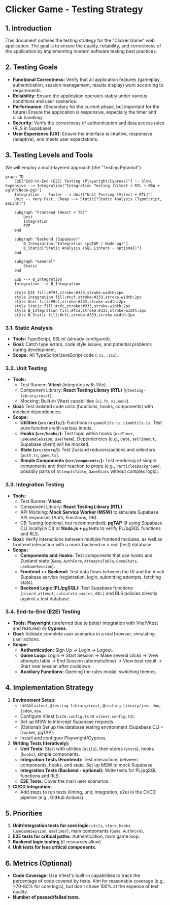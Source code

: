 # Clicker Game - Testing Strategy

## 1. Introduction

This document outlines the testing strategy for the "Clicker Game" web application. The goal is to ensure the quality, reliability, and correctness of the application by implementing modern software testing best practices.

## 2. Testing Goals

*   **Functional Correctness:** Verify that all application features (gameplay, authentication, session management, results display) work according to requirements.
*   **Reliability:** Ensure the application operates stably under various conditions and user scenarios.
*   **Performance:** (Secondary for the current phase, but important for the future) Ensure the application is responsive, especially the timer and click handling.
*   **Security:** Verify the correctness of authentication and data access rules (RLS in Supabase).
*   **User Experience (UX):** Ensure the interface is intuitive, responsive (adaptive), and meets user expectations.

## 3. Testing Levels and Tools

We will employ a multi-layered approach (the "Testing Pyramid"):

```mermaid
graph TD
    E2E["End-to-End (E2E) Testing (Playwright/Cypress)"] -- Slow, Expensive --> Integration["Integration Testing (Vitest + RTL + MSW + pgTAP/Node-pg)"]
    Integration -- Faster --> Unit["Unit Testing (Vitest + RTL)"]
    Unit -- Very Fast, Cheap --> Static["Static Analysis (TypeScript, ESLint)"]

    subgraph "Frontend (React + TS)"
        Unit
        Integration
        E2E
    end

    subgraph "Backend (Supabase)"
        B_Integration["Integration (pgTAP / Node-pg)"]
        B_Static["Static Analysis (SQL Linters - optional)"]
    end

    subgraph "General"
        Static
    end

    E2E --> B_Integration
    Integration --> B_Integration

    style E2E fill:#f9f,stroke:#333,stroke-width:2px
    style Integration fill:#ccf,stroke:#333,stroke-width:2px
    style Unit fill:#9cf,stroke:#333,stroke-width:2px
    style Static fill:#cfc,stroke:#333,stroke-width:2px
    style B_Integration fill:#fca,stroke:#333,stroke-width:2px
    style B_Static fill:#cfc,stroke:#333,stroke-width:2px

```

### 3.1. Static Analysis

*   **Tools:** TypeScript, ESLint (already configured).
*   **Goal:** Catch type errors, code style issues, and potential problems during development.
*   **Scope:** All TypeScript/JavaScript code (`.ts`, `.tsx`).

### 3.2. Unit Testing

*   **Tools:**
    *   Test Runner: **Vitest** (integrates with Vite).
    *   Component Library: **React Testing Library (RTL)** (`@testing-library/react`).
    *   Mocking: Built-in Vitest capabilities (`vi.fn`, `vi.mock`).
*   **Goal:** Test isolated code units (functions, hooks, components) with mocked dependencies.
*   **Scope:**
    *   **Utilities (`src/utils/`):** Functions in `gameUtils.ts`, `timeUtils.ts`. Test pure functions with various inputs.
    *   **Hooks (`src/hooks/`):** Test logic within hooks (`useTimer`, `useGameSession`, `useTheme`). Dependencies (e.g., `Date`, `setTimeout`, Supabase client) will be mocked.
    *   **State (`src/store/`):** Test Zustand reducers/actions and selectors (`auth.ts`, `game.ts`).
    *   **Simple Components (`src/components/`):** Test rendering of simple components and their reaction to props (e.g., `ParticlesBackground`, possibly parts of `AttemptsTable`, `GameStats` without complex logic).

### 3.3. Integration Testing

*   **Tools:**
    *   Test Runner: **Vitest**.
    *   Component Library: **React Testing Library (RTL)**.
    *   API Mocking: **Mock Service Worker (MSW)** to simulate Supabase API responses (Auth, Functions, DB).
    *   DB Testing (optional, but recommended): **pgTAP** (if using Supabase CLI locally/in CI) or **Node.js + `pg`** tests to verify PL/pgSQL functions and RLS.
*   **Goal:** Verify interactions between multiple frontend modules, as well as frontend interaction with a mock backend or a real (test) database.
*   **Scope:**
    *   **Components and Hooks:** Test components that use hooks and Zustand state (`Game`, `AuthForm`, `AttemptsTable`, `GameStats`, `useGameSession`).
    *   **Frontend <-> Backend:** Test data flows between the UI and the mock Supabase service (registration, login, submitting attempts, fetching stats).
    *   **Backend Logic (PL/pgSQL):** Test Supabase functions (`record_attempt`, `calculate_smiles`, etc.) and RLS policies directly against a test database.

### 3.4. End-to-End (E2E) Testing

*   **Tools:** **Playwright** (preferred due to better integration with Vite/Vitest and features) or **Cypress**.
*   **Goal:** Validate complete user scenarios in a real browser, simulating user actions.
*   **Scope:**
    *   **Authentication:** Sign Up -> Login -> Logout.
    *   **Game Loop:** Login -> Start Session -> Make several clicks -> View attempts table -> End Session (attempts/time) -> View best result -> Start new session after cooldown.
    *   **Auxiliary Functions:** Opening the rules modal, switching themes.

## 4. Implementation Strategy

1.  **Environment Setup:**
    *   Install `vitest`, `@testing-library/react`, `@testing-library/jest-dom`, `jsdom`, `msw`.
    *   Configure Vitest (`vite.config.ts` or `vitest.config.ts`).
    *   Set up MSW to intercept Supabase requests.
    *   (Optional) Set up the database testing environment (Supabase CLI + Docker, pgTAP).
    *   Install and configure Playwright/Cypress.
2.  **Writing Tests (Iteratively):**
    *   **Unit Tests:** Start with utilities (`utils`), then stores (`store`), hooks (`hooks`), simple components.
    *   **Integration Tests (Frontend):** Test interactions between components, hooks, and state. Set up MSW to mock Supabase.
    *   **Integration Tests (Backend - optional):** Write tests for PL/pgSQL functions and RLS.
    *   **E2E Tests:** Cover the main user scenarios.
3.  **CI/CD Integration:**
    *   Add steps to run tests (linting, unit, integration, e2e) in the CI/CD pipeline (e.g., GitHub Actions).

## 5. Priorities

1.  **Unit/Integration tests for core logic:** `utils`, `store`, `hooks` (`useGameSession`, `useTimer`), main components (`Game`, `AuthForm`).
2.  **E2E tests for critical paths:** Authentication, main game loop.
3.  **Backend logic testing** (if resources allow).
4.  **Unit tests for less critical components.**

## 6. Metrics (Optional)

*   **Code Coverage:** Use Vitest's built-in capabilities to track the percentage of code covered by tests. Aim for reasonable coverage (e.g., >70-80% for core logic), but don't chase 100% at the expense of test quality.
*   **Number of passed/failed tests.**